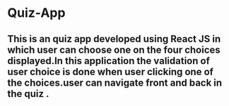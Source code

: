 # Quiz-App

## This is an quiz app developed using React JS in which user can choose one on the four choices displayed.In this application the validation of user choice is done when user clicking one of the choices.user can navigate front and back in the quiz . 
